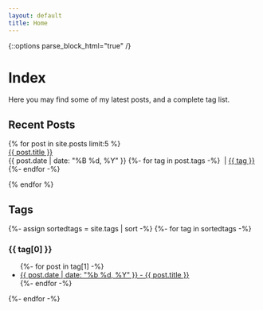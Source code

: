 ```yaml
---
layout: default
title: Home
---
```

{::options parse_block_html="true" /}

<h1>Index</h1>

Here you may find some of my latest posts, and a complete tag list.

<div class="posts-feed">
  <h2>Recent Posts</h2>
  {% for post in site.posts limit:5 %}

<div class="post-item">
<a href="{{ site.baseurl }}{{ post.url }}">{{ post.title }}</a><br>
<span class="post-meta">
    {{ post.date | date: "%B %d, %Y" }}
    {%- for tag in post.tags  -%}
&nbsp;| <span class="post-tag"><a href="{{ site.baseurl }}/tags/{{ tag }}.html">{{ tag }}</a></span>
    {%- endfor -%}
</span>
</div>

  {% endfor %}
</div>

<h2>Tags</h2>

{%- assign sortedtags = site.tags | sort -%}
{%- for tag in sortedtags -%}
<h3 id="tag_header">{{ tag[0] }}</h3>
<ul>
{%- for post in tag[1] -%}
<li><a href="{{ post.url }}">
{{ post.date | date: "%b %d, %Y" }} - {{ post.title }}
</a></li>
{%- endfor -%}
</ul>
{%- endfor -%}